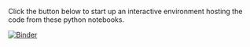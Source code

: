 Click the button below to start up an interactive environment hosting the code from these python notebooks.

[![Binder](https://mybinder.org/badge_logo.svg)](https://mybinder.org/v2/gh/DevinBayly/retail-covid-mitigation-marathon-notebooks-/main)
